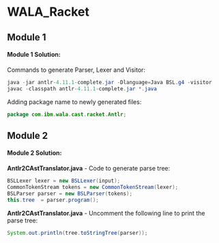 # WALA_Racket

## Module 1
#### Module 1 Solution:

Commands to generate Parser, Lexer and Visitor:

```java
java -jar antlr-4.11.1-complete.jar -Dlanguage=Java BSL.g4 -visitor
javac -classpath antlr-4.11.1-complete.jar *.java
```

Adding package name to newly generated files:

```java
package com.ibm.wala.cast.racket.Antlr;
```

## Module 2

#### Module 2 Solution:

**Antlr2CAstTranslator.java** - Code to generate parse tree:

```java
BSLLexer lexer = new BSLLexer(input);
CommonTokenStream tokens = new CommonTokenStream(lexer);
BSLParser parser = new BSLParser(tokens);
this.tree  = parser.program();
```
**Antlr2CAstTranslator.java** - Uncomment the following line to print the parse tree:
```java
System.out.println(tree.toStringTree(parser));

```
